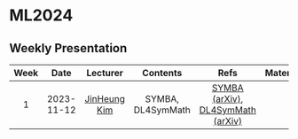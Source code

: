 # ML2024

## Weekly Presentation

Week | Date       | Lecturer     | Contents | Refs          | Materials
:--: | :--------: | :----------: | :------: | :-----------: | :-------:
1    | 2023-11-12 | [JinHeung Kim](https://github.com/jinheungkim1216) | SYMBA, DL4SymMath    | [SYMBA (arXiv)](https://arxiv.org/abs/2206.08901), [DL4SymMath (arXiv)](https://arxiv.org/abs/1912.01412) | 

